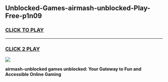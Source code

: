 
## Unblocked-Games-airmash-unblocked-Play-Free-p1n09
<h3>
<a href="https://premium76.site?title=airmash-unblocked&ref=23A">CLICK TO PLAY</a></h3>
<hr>

<h3>
<a href="https://premium76.site?title=airmash-unblocked&ref=23A">CLICK 2 PLAY</a>
  
</h3>

<a href="https://premium76.site?title=airmash-unblocked&ref=23A"><img src="https://clearcache.store/games.png"></a>


**airmash-unblocked games unblocked: Your Gateway to Fun and Accessible Online Gaming**
